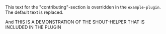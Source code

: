 This text for the "contributing"-section is overridden in the `example-plugin`.
The default text is replaced.

And THIS IS A DEMONSTRATION OF THE SHOUT-HELPER THAT IS INCLUDED IN THE PLUGIN

